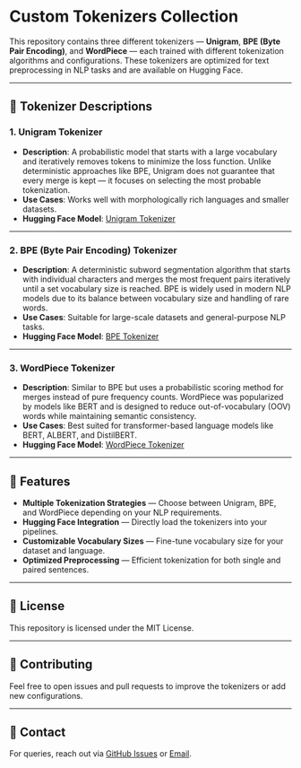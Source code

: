 # Custom Tokenizers Collection

This repository contains three different tokenizers — **Unigram**, **BPE (Byte Pair Encoding)**, and **WordPiece** — each trained with different tokenization algorithms and configurations. These tokenizers are optimized for text preprocessing in NLP tasks and are available on Hugging Face.

---

## 📌 Tokenizer Descriptions

### 1. **Unigram Tokenizer**
- **Description**: A probabilistic model that starts with a large vocabulary and iteratively removes tokens to minimize the loss function. Unlike deterministic approaches like BPE, Unigram does not guarantee that every merge is kept — it focuses on selecting the most probable tokenization.
- **Use Cases**: Works well with morphologically rich languages and smaller datasets.
- **Hugging Face Model**: [Unigram Tokenizer](https://huggingface.co/yakul259/english-unigram-tokenizer-60k)

---

### 2. **BPE (Byte Pair Encoding) Tokenizer**
- **Description**: A deterministic subword segmentation algorithm that starts with individual characters and merges the most frequent pairs iteratively until a set vocabulary size is reached. BPE is widely used in modern NLP models due to its balance between vocabulary size and handling of rare words.
- **Use Cases**: Suitable for large-scale datasets and general-purpose NLP tasks.
- **Hugging Face Model**: [BPE Tokenizer](https://huggingface.co/yakul259/english_bpe_tokenizer-60k)

---

### 3. **WordPiece Tokenizer**
- **Description**: Similar to BPE but uses a probabilistic scoring method for merges instead of pure frequency counts. WordPiece was popularized by models like BERT and is designed to reduce out-of-vocabulary (OOV) words while maintaining semantic consistency.
- **Use Cases**: Best suited for transformer-based language models like BERT, ALBERT, and DistilBERT.
- **Hugging Face Model**: [WordPiece Tokenizer](https://huggingface.co/yakul259/english-wordpiece-tokenizer-60k)

---

## 🚀 Features
- **Multiple Tokenization Strategies** — Choose between Unigram, BPE, and WordPiece depending on your NLP requirements.
- **Hugging Face Integration** — Directly load the tokenizers into your pipelines.
- **Customizable Vocabulary Sizes** — Fine-tune vocabulary size for your dataset and language.
- **Optimized Preprocessing** — Efficient tokenization for both single and paired sentences.

---


## 📜 License
This repository is licensed under the MIT License.

---

## 🤝 Contributing
Feel free to open issues and pull requests to improve the tokenizers or add new configurations.

---

## 📧 Contact
For queries, reach out via [GitHub Issues](https://github.com/AnishRN/huggingface-tokenider-models/issues) or [Email](arn23748@gmail.com).

